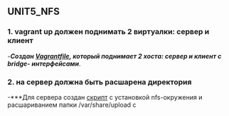 ## UNIT5_NFS

### 1. vagrant up должен поднимать 2 виртуалки: сервер и клиент

-***Создан [Vagrantfile](https://github.com/ChurikovAnatolii/UNIT5_NFS/blob/main/Vagrantfile), который поднимает 2 хоста: сервер и клиент c bridge- интерфейсами***.

### 2. на сервер должна быть расшарена директория

-***Для сервера создан [скрипт]() с установкой nfs-окружения и расшариванием папки /var/share/upload с 
